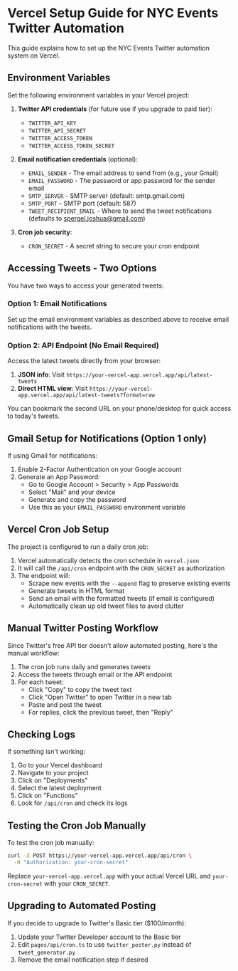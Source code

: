 # Vercel Setup Guide for NYC Events Twitter Automation

This guide explains how to set up the NYC Events Twitter automation system on Vercel.

## Environment Variables

Set the following environment variables in your Vercel project:

1. **Twitter API credentials** (for future use if you upgrade to paid tier):
   - `TWITTER_API_KEY`
   - `TWITTER_API_SECRET`
   - `TWITTER_ACCESS_TOKEN`
   - `TWITTER_ACCESS_TOKEN_SECRET`

2. **Email notification credentials** (optional):
   - `EMAIL_SENDER` - The email address to send from (e.g., your Gmail)
   - `EMAIL_PASSWORD` - The password or app password for the sender email
   - `SMTP_SERVER` - SMTP server (default: smtp.gmail.com)
   - `SMTP_PORT` - SMTP port (default: 587)
   - `TWEET_RECIPIENT_EMAIL` - Where to send the tweet notifications (defaults to spergel.joshua@gmail.com)

3. **Cron job security**:
   - `CRON_SECRET` - A secret string to secure your cron endpoint

## Accessing Tweets - Two Options

You have two ways to access your generated tweets:

### Option 1: Email Notifications
Set up the email environment variables as described above to receive email notifications with the tweets.

### Option 2: API Endpoint (No Email Required)
Access the latest tweets directly from your browser:

1. **JSON info**: Visit `https://your-vercel-app.vercel.app/api/latest-tweets`
2. **Direct HTML view**: Visit `https://your-vercel-app.vercel.app/api/latest-tweets?format=raw`

You can bookmark the second URL on your phone/desktop for quick access to today's tweets.

## Gmail Setup for Notifications (Option 1 only)

If using Gmail for notifications:

1. Enable 2-Factor Authentication on your Google account
2. Generate an App Password:
   - Go to Google Account > Security > App Passwords
   - Select "Mail" and your device
   - Generate and copy the password
   - Use this as your `EMAIL_PASSWORD` environment variable

## Vercel Cron Job Setup

The project is configured to run a daily cron job:

1. Vercel automatically detects the cron schedule in `vercel.json`
2. It will call the `/api/cron` endpoint with the `CRON_SECRET` as authorization
3. The endpoint will:
   - Scrape new events with the `--append` flag to preserve existing events
   - Generate tweets in HTML format
   - Send an email with the formatted tweets (if email is configured)
   - Automatically clean up old tweet files to avoid clutter

## Manual Twitter Posting Workflow

Since Twitter's free API tier doesn't allow automated posting, here's the manual workflow:

1. The cron job runs daily and generates tweets
2. Access the tweets through email or the API endpoint
3. For each tweet:
   - Click "Copy" to copy the tweet text
   - Click "Open Twitter" to open Twitter in a new tab
   - Paste and post the tweet
   - For replies, click the previous tweet, then "Reply"

## Checking Logs

If something isn't working:

1. Go to your Vercel dashboard
2. Navigate to your project
3. Click on "Deployments"
4. Select the latest deployment
5. Click on "Functions"
6. Look for `/api/cron` and check its logs

## Testing the Cron Job Manually

To test the cron job manually:

```bash
curl -X POST https://your-vercel-app.vercel.app/api/cron \
  -H "Authorization: your-cron-secret"
```

Replace `your-vercel-app.vercel.app` with your actual Vercel URL and `your-cron-secret` with your `CRON_SECRET`.

## Upgrading to Automated Posting

If you decide to upgrade to Twitter's Basic tier ($100/month):

1. Update your Twitter Developer account to the Basic tier
2. Edit `pages/api/cron.ts` to use `twitter_poster.py` instead of `tweet_generator.py`
3. Remove the email notification step if desired 